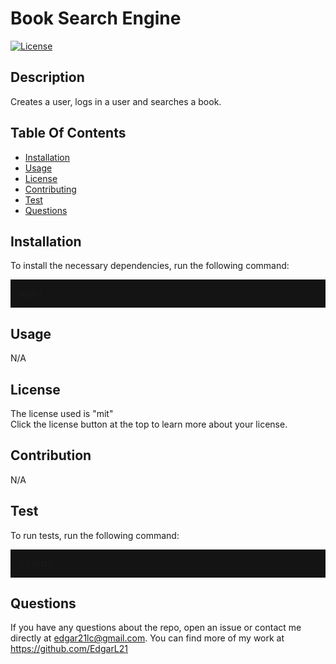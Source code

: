   <h1>Book Search Engine</h1>

[![License](https://img.shields.io/badge/License-MIT-yellow.svg)](https://opensource.org/licenses/mit)

## Description

Creates a user, logs in a user and searches a book.

## Table Of Contents

- [Installation](#installation)
- [Usage](#usage)
- [License](#license)
- [Contributing](#contribution)
- [Test](#test)
- [Questions](#questions)

## Installation

To install the necessary dependencies, run the following command:

  <p style="background-color:rgb(20, 20, 20); padding:1em">
  npm i 
  </p>

## Usage

N/A

## License

The license used is "mit"<br>
Click the license button at the top to learn more about your license.
<br>

## Contribution

N/A

## Test

To run tests, run the following command:

  <p style="background-color:rgb(20, 20, 20); padding:1em">
  no tests
  </p>

## Questions

If you have any questions about the repo, open an issue or contact me directly at edgar21lc@gmail.com. You can find more of my work at https://github.com/EdgarL21
<br>
